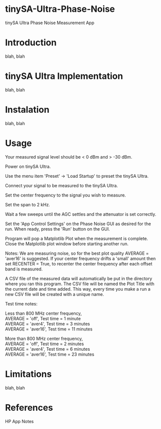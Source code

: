 # tinySA-Ultra-Phase-Noise
tinySA Ultra Phase Noise Measurement App
# Introduction
blah, blah
# tinySA Ultra Implementation
blah, blah
# Instalation
blah, blah 
# Usage
   Your measured signal level should be < 0 dBm and > -30 dBm. 
   
   Power on tinySA Ultra. 
   
   Use the menu item 'Preset' -> 'Load Startup' to preset the tinySA Ultra. 
   
   Connect your signal to be measured to the tinySA Ultra. 
   
   Set the center frequency to the signal you wish to measure. 
   
   Set the span to 2 kHz. 
   
   Wait a few sweeps until the AGC settles and the attenuator is set correctly. 
   
   Set the 'App Control Settings' on the Phase Noise GUI as desired for the run. 
   When ready, press the 'Run' button on the GUI. 
   
   Program will pop a Matplotlib Plot when the measurement is complete. 
   Close the Matplotlib plot window before starting another run. 
  
 Notes:
   We are measuring noise, so for the best plot quality AVERAGE = 'aver16' is suggested. 
   If your center frequency drifts a 'small' amount then set RECENTER = True, 
   to recenter the center frequency after each offset band is measured. 
   
   A CSV file of the measured data will automatically be put in the directory where you ran 
   this program. The CSV file will be named the Plot Title with the current date and time added. 
   This way, every time you make a run a new CSV file will be created with a unique name. 
  
 Test time notes:
   
   Less than 800 MHz center frequency,  
    AVERAGE = 'off', Test time = 1 minute  
    AVERAGE = 'aver4', Test time = 3 minutes  
    AVERAGE = 'aver16', Test time = 11 minutes  
    
   More than 800 MHz center frequency,  
    AVERAGE = 'off', Test time = 2 minutes  
    AVERAGE = 'aver4', Test time = 6 minutes  
    AVERAGE = 'aver16', Test time = 23 minutes  
# Limitations 
blah, blah
# References
HP App Notes
